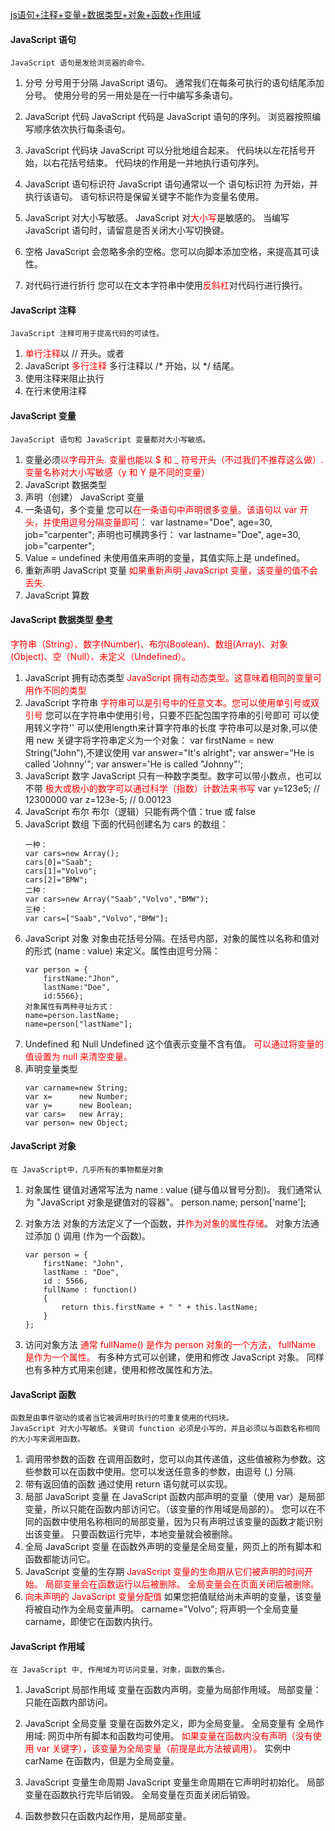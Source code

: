 

[js语句+注释+变量+数据类型+对象+函数+作用域](http://www.runoob.com/js/js-statements.html)

#### JavaScript 语句
    JavaScript 语句是发给浏览器的命令。

1. 分号 
分号用于分隔 JavaScript 语句。
通常我们在每条可执行的语句结尾添加分号。
使用分号的另一用处是在一行中编写多条语句。

2. JavaScript 代码
JavaScript 代码是 JavaScript 语句的序列。
浏览器按照编写顺序依次执行每条语句。

3. JavaScript 代码块
JavaScript 可以分批地组合起来。
代码块以左花括号开始，以右花括号结束。
代码块的作用是一并地执行语句序列。

4. JavaScript 语句标识符
JavaScript 语句通常以一个 语句标识符 为开始，并执行该语句。
语句标识符是保留关键字不能作为变量名使用。

5. JavaScript 对大小写敏感。
JavaScript 对<font color="red">大小写</font>是敏感的。
当编写 JavaScript 语句时，请留意是否关闭大小写切换键。

6. 空格
JavaScript 会忽略多余的空格。您可以向脚本添加空格，来提高其可读性。

7. 对代码行进行折行
您可以在文本字符串中使用<font color="red">反斜杠</font>对代码行进行换行。

#### JavaScript 注释
    JavaScript 注释可用于提高代码的可读性。

1. <font color="red">单行注释</font>以 // 开头。或者<!-- -->
2. JavaScript <font color="red">多行注释</font> 多行注释以 /* 开始，以 */ 结尾。
3. 使用注释来阻止执行
4. 在行末使用注释

#### JavaScript 变量
    JavaScript 语句和 JavaScript 变量都对大小写敏感。

1. 变量必须<font color='red'>以字母开头. 变量也能以 $ 和 _ 符号开头（不过我们不推荐这么做）. 变量名称对大小写敏感（y 和 Y 是不同的变量）</font>
2. JavaScript 数据类型
3. 声明（创建） JavaScript 变量
4. 一条语句，多个变量
    您可以<font color='red'>在一条语句中声明很多变量。该语句以 var 开头，并使用逗号分隔变量即可</font>：
    var lastname="Doe", age=30, job="carpenter";
    声明也可横跨多行：
    var lastname="Doe",
    age=30,
    job="carpenter";
5. Value = undefined
    未使用值来声明的变量，其值实际上是 undefined。
6. 重新声明 JavaScript 变量
    <font color="red">如果重新声明 JavaScript 变量，该变量的值不会丢失.</font>
7. JavaScript 算数

#### JavaScript 数据类型 [參考](http://www.cnblogs.com/dailc/p/5971244.html)

<font color='red'>字符串（String）、数字(Number)、布尔(Boolean)、数组(Array)、对象(Object)、空（Null）、未定义（Undefined）。</font>

1. JavaScript 拥有动态类型
    <font color='red'>JavaScript 拥有动态类型。这意味着相同的变量可用作不同的类型</font>
2. JavaScript 字符串
    <font color='red'>字符串可以是引号中的任意文本。您可以使用单引号或双引号</font>
    您可以在字符串中使用引号，只要不匹配包围字符串的引号即可
    可以使用转义字符'\'
    可以使用length来计算字符串的长度
    字符串可以是对象,可以使用 new 关键字将字符串定义为一个对象： var firstName = new String("John"),不建议使用
    var answer="It's alright";
    var answer="He is called 'Johnny'";
    var answer='He is called "Johnny"';
3. JavaScript 数字
    JavaScript 只有一种数字类型。数字可以带小数点，也可以不带
    <font color='red'>极大或极小的数字可以通过科学（指数）计数法来书写</font>
    var y=123e5;      // 12300000
    var z=123e-5;     // 0.00123
4. JavaScript 布尔
    布尔（逻辑）只能有两个值：true 或 false
5. JavaScript 数组
    下面的代码创建名为 cars 的数组：
    ```
    一种：
    var cars=new Array();
    cars[0]="Saab";
    cars[1]="Volvo";
    cars[2]="BMW";
    二种：
    var cars=new Array("Saab","Volvo","BMW");
    三种：
    var cars=["Saab","Volvo","BMW"];
    ```
6. JavaScript 对象
    对象由花括号分隔。在括号内部，对象的属性以名称和值对的形式 (name : value) 来定义。属性由逗号分隔：
    ```
    var person = {
        firstName:"Jhon",
        lastName:"Doe",
        id:5566};
    对象属性有两种寻址方式：
    name=person.lastName;
    name=person["lastName"];
    ```
7. Undefined 和 Null
    Undefined 这个值表示变量不含有值。
    <font color='red'>可以通过将变量的值设置为 null 来清空变量。</font>
8. 声明变量类型
    ```
    var carname=new String;
    var x=      new Number;
    var y=      new Boolean;
    var cars=   new Array;
    var person= new Object;
    ```

#### JavaScript 对象
    在 JavaScript中，几乎所有的事物都是对象

1. 对象属性
    键值对通常写法为 name : value (键与值以冒号分割)。
    我们通常认为 "JavaScript 对象是键值对的容器"。
    person.name;
    person['name'];

2. 对象方法
    对象的方法定义了一个函数，并<font color="red">作为对象的属性存储</font>。
    对象方法通过添加 () 调用 (作为一个函数)。
    ```
    var person = {
        firstName: "John",
        lastName : "Doe",
        id : 5566,
        fullName : function() 
        {
            return this.firstName + " " + this.lastName;
        }
    };
    ```
3. 访问对象方法
    <font color="red">通常 fullName() 是作为 person 对象的一个方法， fullName 是作为一个属性。</font>
    有多种方式可以创建，使用和修改 JavaScript 对象。
    同样也有多种方式用来创建，使用和修改属性和方法。

#### JavaScript 函数
    函数是由事件驱动的或者当它被调用时执行的可重复使用的代码块。
    JavaScript 对大小写敏感。关键词 function 必须是小写的，并且必须以与函数名称相同的大小写来调用函数。

1. 调用带参数的函数
    在调用函数时，您可以向其传递值，这些值被称为参数。这些参数可以在函数中使用。您可以发送任意多的参数，由逗号 (,) 分隔.
2. 带有返回值的函数
    通过使用 return 语句就可以实现。
3. 局部 JavaScript 变量
    在 JavaScript 函数内部声明的变量（使用 var）是局部变量，所以只能在函数内部访问它。（该变量的作用域是局部的）。
    您可以在不同的函数中使用名称相同的局部变量，因为只有声明过该变量的函数才能识别出该变量。
    只要函数运行完毕，本地变量就会被删除。
4. 全局 JavaScript 变量
    在函数外声明的变量是全局变量，网页上的所有脚本和函数都能访问它。
5. JavaScript 变量的生存期
    <font color='red'>
    JavaScript 变量的生命期从它们被声明的时间开始。
    局部变量会在函数运行以后被删除。
    全局变量会在页面关闭后被删除。
    </font>
6. <font color="red">向未声明的 JavaScript 变量分配值</font>
    如果您把值赋给尚未声明的变量，该变量将被自动作为全局变量声明。
    carname="Volvo";
    将声明一个全局变量 carname，即使它在函数内执行。

#### JavaScript 作用域
    在 JavaScript 中, 作用域为可访问变量，对象，函数的集合。
1. JavaScript 局部作用域
    变量在函数内声明，变量为局部作用域。
    局部变量：只能在函数内部访问。
2. JavaScript 全局变量
    变量在函数外定义，即为全局变量。
    全局变量有 全局作用域: 网页中所有脚本和函数均可使用。 
    <font color='red'>如果变量在函数内没有声明（没有使用 var 关键字），该变量为全局变量（前提是此方法被调用）。</font>
    实例中 carName 在函数内，但是为全局变量。

3. JavaScript 变量生命周期
    JavaScript 变量生命周期在它声明时初始化。
    局部变量在函数执行完毕后销毁。
    全局变量在页面关闭后销毁。

4. 函数参数只在函数内起作用，是局部变量。

